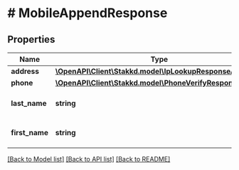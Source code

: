 # # MobileAppendResponse

## Properties

Name | Type | Description | Notes
------------ | ------------- | ------------- | -------------
**address** | [**\OpenAPI\Client\Stakkd.model\IpLookupResponseAddress**](IpLookupResponseAddress.md) |  | [optional]
**phone** | [**\OpenAPI\Client\Stakkd.model\PhoneVerifyResponsePhone**](PhoneVerifyResponsePhone.md) |  | [optional]
**last_name** | **string** | The last name for the person. | [optional]
**first_name** | **string** | The first name for the person. | [optional]

[[Back to Model list]](../../README.md#models) [[Back to API list]](../../README.md#endpoints) [[Back to README]](../../README.md)
